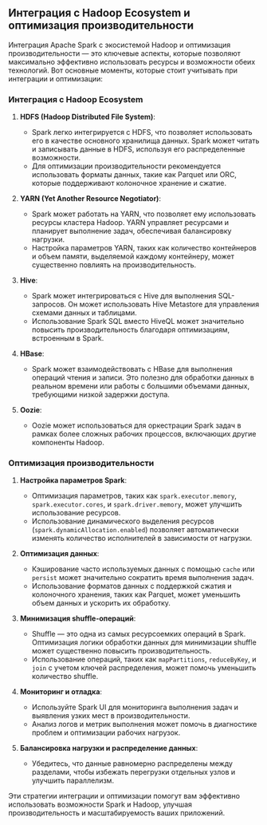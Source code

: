 ## Интеграция с Hadoop Ecosystem и оптимизация производительности

Интеграция Apache Spark с экосистемой Hadoop и оптимизация производительности — это ключевые аспекты, которые позволяют максимально эффективно использовать ресурсы и возможности обеих технологий. Вот основные моменты, которые стоит учитывать при интеграции и оптимизации:

### Интеграция с Hadoop Ecosystem

1. **HDFS (Hadoop Distributed File System)**:
   - Spark легко интегрируется с HDFS, что позволяет использовать его в качестве основного хранилища данных. Spark может читать и записывать данные в HDFS, используя его распределенные возможности.
   - Для оптимизации производительности рекомендуется использовать форматы данных, такие как Parquet или ORC, которые поддерживают колоночное хранение и сжатие.

2. **YARN (Yet Another Resource Negotiator)**:
   - Spark может работать на YARN, что позволяет ему использовать ресурсы кластера Hadoop. YARN управляет ресурсами и планирует выполнение задач, обеспечивая балансировку нагрузки.
   - Настройка параметров YARN, таких как количество контейнеров и объем памяти, выделяемой каждому контейнеру, может существенно повлиять на производительность.

3. **Hive**:
   - Spark может интегрироваться с Hive для выполнения SQL-запросов. Он может использовать Hive Metastore для управления схемами данных и таблицами.
   - Использование Spark SQL вместо HiveQL может значительно повысить производительность благодаря оптимизациям, встроенным в Spark.

4. **HBase**:
   - Spark может взаимодействовать с HBase для выполнения операций чтения и записи. Это полезно для обработки данных в реальном времени или работы с большими объемами данных, требующими низкой задержки доступа.

5. **Oozie**:
   - Oozie может использоваться для оркестрации Spark задач в рамках более сложных рабочих процессов, включающих другие компоненты Hadoop.

### Оптимизация производительности

1. **Настройка параметров Spark**:
   - Оптимизация параметров, таких как `spark.executor.memory`, `spark.executor.cores`, и `spark.driver.memory`, может улучшить использование ресурсов.
   - Использование динамического выделения ресурсов (`spark.dynamicAllocation.enabled`) позволяет автоматически изменять количество исполнителей в зависимости от нагрузки.

2. **Оптимизация данных**:
   - Кэширование часто используемых данных с помощью `cache` или `persist` может значительно сократить время выполнения задач.
   - Использование форматов данных с поддержкой сжатия и колоночного хранения, таких как Parquet, может уменьшить объем данных и ускорить их обработку.

3. **Минимизация shuffle-операций**:
   - Shuffle — это одна из самых ресурсоемких операций в Spark. Оптимизация логики обработки данных для минимизации shuffle может существенно повысить производительность.
   - Использование операций, таких как `mapPartitions`, `reduceByKey`, и `join` с учетом ключей распределения, может помочь уменьшить количество shuffle.

4. **Мониторинг и отладка**:
   - Используйте Spark UI для мониторинга выполнения задач и выявления узких мест в производительности.
   - Анализ логов и метрик выполнения может помочь в диагностике проблем и оптимизации рабочих нагрузок.

5. **Балансировка нагрузки и распределение данных**:
   - Убедитесь, что данные равномерно распределены между разделами, чтобы избежать перегрузки отдельных узлов и улучшить параллелизм.

Эти стратегии интеграции и оптимизации помогут вам эффективно использовать возможности Spark и Hadoop, улучшая производительность и масштабируемость ваших приложений.